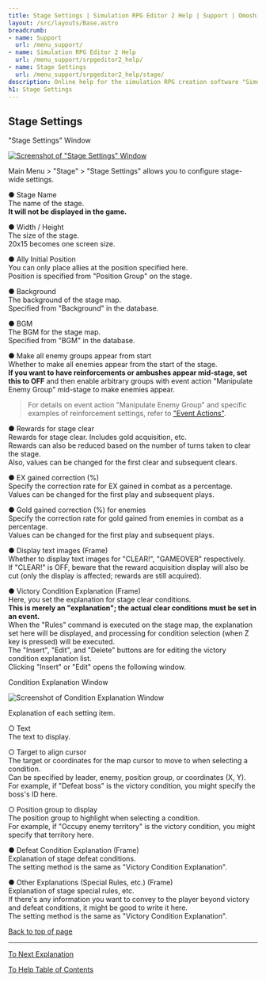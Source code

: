 ```yaml
---
title: Stage Settings | Simulation RPG Editor 2 Help | Support | Omoshiro Game Shrine
layout: /src/layouts/Base.astro
breadcrumb:
- name: Support
  url: /menu_support/
- name: Simulation RPG Editor 2 Help
  url: /menu_support/srpgeditor2_help/
- name: Stage Settings
  url: /menu_support/srpgeditor2_help/stage/
description: Online help for the simulation RPG creation software "Simulation RPG Editor 2". "Stage Settings".
h1: Stage Settings
---
```



<a name="TOP"></a> 

## Stage Settings

"Stage Settings" Window

[![Screenshot of "Stage Settings" Window](/menu_support/srpgeditor2_help/stage/stage.jpg)](/menu_support/srpgeditor2_help/stage/stage.jpg)

Main Menu > "Stage" > "Stage Settings" allows you to configure stage-wide settings.  

● Stage Name  
The name of the stage.  
**It will not be displayed in the game.**  

● Width / Height  
The size of the stage.  
20x15 becomes one screen size.  

● Ally Initial Position  
You can only place allies at the position specified here.  
Position is specified from "Position Group" on the stage.  

● Background  
The background of the stage map.  
Specified from "Background" in the database.  

● BGM  
The BGM for the stage map.  
Specified from "BGM" in the database.  

● Make all enemy groups appear from start  
Whether to make all enemies appear from the start of the stage.  
**If you want to have reinforcements or ambushes appear mid-stage, set this to OFF** and then enable arbitrary groups with event action "Manipulate Enemy Group" mid-stage to make enemies appear.  

> For details on event action "Manipulate Enemy Group" and specific examples of reinforcement settings, refer to ["Event Actions"](../eventact/#OPENEMYGROUP).  

● Rewards for stage clear  
Rewards for stage clear. Includes gold acquisition, etc.  
Rewards can also be reduced based on the number of turns taken to clear the stage.  
Also, values can be changed for the first clear and subsequent clears.  

● EX gained correction (%)  
Specify the correction rate for EX gained in combat as a percentage.  
Values can be changed for the first play and subsequent plays.  

● Gold gained correction (%) for enemies  
Specify the correction rate for gold gained from enemies in combat as a percentage.  
Values can be changed for the first play and subsequent plays.  

● Display text images (Frame)  
Whether to display text images for "CLEAR!", "GAMEOVER" respectively.  
If "CLEAR!" is OFF, beware that the reward acquisition display will also be cut (only the display is affected; rewards are still acquired).  

● Victory Condition Explanation (Frame)  
Here, you set the explanation for stage clear conditions.  
**This is merely an "explanation"; the actual clear conditions must be set in an event.**  
When the "Rules" command is executed on the stage map, the explanation set here will be displayed, and processing for condition selection (when Z key is pressed) will be executed.  
The "Insert", "Edit", and "Delete" buttons are for editing the victory condition explanation list.  
Clicking "Insert" or "Edit" opens the following window.  
  

Condition Explanation Window

![Screenshot of Condition Explanation Window](/menu_support/srpgeditor2_help/stage/rule.jpg)

  
Explanation of each setting item.  
  
○ Text  
The text to display.  
  
○ Target to align cursor  
The target or coordinates for the map cursor to move to when selecting a condition.  
Can be specified by leader, enemy, position group, or coordinates (X, Y).  
For example, if "Defeat boss" is the victory condition, you might specify the boss's ID here.  
  
○ Position group to display  
The position group to highlight when selecting a condition.  
For example, if "Occupy enemy territory" is the victory condition, you might specify that territory here.  

● Defeat Condition Explanation (Frame)  
Explanation of stage defeat conditions.  
The setting method is the same as "Victory Condition Explanation".  

● Other Explanations (Special Rules, etc.) (Frame)  
Explanation of stage special rules, etc.  
If there's any information you want to convey to the player beyond victory and defeat conditions, it might be good to write it here.  
The setting method is the same as "Victory Condition Explanation".  

[Back to top of page](#TOP)

---

  

[To Next Explanation](../posgroup/)

[To Help Table of Contents](../)